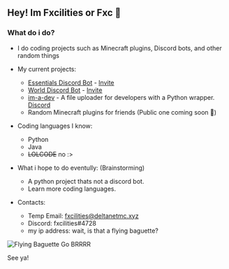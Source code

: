 
## Hey! Im Fxcilities or Fxc 👋

### What do i do?
- I do coding projects such as Minecraft plugins, Discord bots, and other random things 

- My current projects:
  - [Essentials Discord Bot](https://essentialsbot.xyz) - [Invite](https://essentialsbot.xyz/invite/)
  - [World Discord Bot](https://top.gg/bot/700292147311542282) - [Invite](https://discord.com/api/oauth2/authorize?client_id=700292147311542282&permissions=8&scope=bot)
  - [im-a-dev](https://im-a-dev.xyz/) - A file uploader for developers with a Python wrapper. [Discord](https://discord.gg/r9MHCxr)
  - Random Minecraft plugins for friends (Public one coming soon 👀)

- Coding languages I know:
  - Python
  - Java
  - ~~LOLCODE~~ no :>

- What i hope to do eventully: (Brainstorming)
  - A python project thats not a discord bot.
  - Learn more coding languages.

- Contacts:
  - Temp Email: fxcilities@deltanetmc.xyz
  - Discord: fxcilities#4728
  - my ip address: wait, is that a flying baguette?
  
  
  
                     
![Flying Baguette Go BRRRR](https://i.ibb.co/JQx3kzL/download-1.jpg)


See ya!

